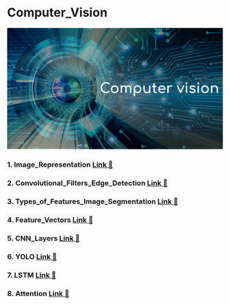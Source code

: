 # Computer_Vision
<img src="Computer_Vision.jpg">

### 1. Image_Representation <a href= "https://github.com/RishavMishraRM/Computer_Vision/tree/main/Image_Representation"> Link &#128279;</a>
### 2. Convolutional_Filters_Edge_Detection  <a href= "https://github.com/RishavMishraRM/Computer_Vision/tree/main/Convolutional_Filters_Edge_Detection">Link &#128279;</a>
### 3. Types_of_Features_Image_Segmentation  <a href= "https://github.com/RishavMishraRM/Computer_Vision/tree/main/Types_of_Features_Image_Segmentation">Link &#128279;</a>
### 4. Feature_Vectors  <a href= "https://github.com/RishavMishraRM/Computer_Vision/tree/main/Feature_Vectors">Link &#128279;</a>
### 5. CNN_Layers  <a href= "https://github.com/RishavMishraRM/Computer_Vision/tree/main/CNN_Layers">Link &#128279;</a>
### 6. YOLO  <a href= "https://github.com/RishavMishraRM/Computer_Vision/tree/main/YOLO"> Link &#128279;</a>
### 7. LSTM  <a href= "https://github.com/RishavMishraRM/Computer_Vision/tree/main/LSTM"> Link &#128279;</a>
### 8. Attention <a href = ""> Link &#128279;</a>
